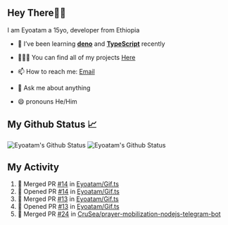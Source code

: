 ## Hey There👋🏽

I am Eyoatam a 15yo, developer from Ethiopia

- 🔭 I’ve been learning **[deno](https://github.com/denoland/deno)** and **[TypeScript](https://github.com/microsoft/TypeScript)** recently 

- 🧑🏽‍💻  You can find all of my projects [Here](https://github.com/Eyoatam?tab=repositories)

- 📫  How to reach me: [Email](mailto:eyoatamtamirat7@gmail.com)

- 💬 Ask me about anything

- 😄 pronouns He/Him

## My Github Status 📈 
<p> 
  <img src="https://github-readme-stats.vercel.app/api?username=Eyoatam&show_icons=true&theme=prussian" alt="Eyoatam's Github Status" />
  <img src="https://github-readme-stats.vercel.app/api/top-langs/?username=Eyoatam&layout=compact&theme=prussian" alt="Eyoatam's Github Status" />
</p>

## My Activity

<!--START_SECTION:activity-->
1. 🎉 Merged PR [#14](https://github.com/Eyoatam/Gif.ts/pull/14) in [Eyoatam/Gif.ts](https://github.com/Eyoatam/Gif.ts)
2. 💪 Opened PR [#14](https://github.com/Eyoatam/Gif.ts/pull/14) in [Eyoatam/Gif.ts](https://github.com/Eyoatam/Gif.ts)
3. 🎉 Merged PR [#13](https://github.com/Eyoatam/Gif.ts/pull/13) in [Eyoatam/Gif.ts](https://github.com/Eyoatam/Gif.ts)
4. 💪 Opened PR [#13](https://github.com/Eyoatam/Gif.ts/pull/13) in [Eyoatam/Gif.ts](https://github.com/Eyoatam/Gif.ts)
5. 🎉 Merged PR [#24](https://github.com/CruSea/prayer-mobilization-nodejs-telegram-bot/pull/24) in [CruSea/prayer-mobilization-nodejs-telegram-bot](https://github.com/CruSea/prayer-mobilization-nodejs-telegram-bot)
<!--END_SECTION:activity-->
